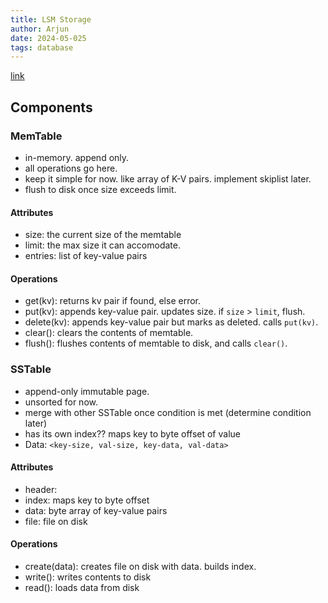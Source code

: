 ```yaml
---
title: LSM Storage 
author: Arjun
date: 2024-05-025
tags: database
---
```


[link](https://github.com/arjunhm/lsm-storage)


## Components

### MemTable
- in-memory. append only.
- all operations go here.
- keep it simple for now. like array of K-V pairs. implement skiplist later.
- flush to disk once size exceeds limit.

#### Attributes
- size: the current size of the memtable
- limit: the max size it can accomodate.
- entries: list of key-value pairs

#### Operations
- get(kv): returns kv pair if found, else error.
- put(kv): appends key-value pair. updates size. if `size` > `limit`, flush.
- delete(kv): appends key-value pair but marks as deleted. calls `put(kv)`.
- clear(): clears the contents of memtable.
- flush(): flushes contents of memtable to disk, and calls `clear()`.

### SSTable
- append-only immutable page.
- unsorted for now.
- merge with other SSTable once condition is met (determine condition later)
- has its own index?? maps key to byte offset of value
- Data: `<key-size, val-size, key-data, val-data>`

#### Attributes
- header: 
- index: maps key to byte offset
- data: byte array of key-value pairs
- file: file on disk

#### Operations
- create(data): creates file on disk with data. builds index.
- write(): writes contents to disk
- read(): loads data from disk

